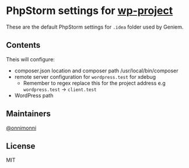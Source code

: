 # PhpStorm settings for [wp-project](https://github.com/devgeniem/wp-project)

These are the default PhpStorm settings for `.idea` folder used by Geniem.

## Contents
Theis will configure:
* composer.json location and composer path /usr/local/bin/composer
* remote server configuration for `wordpress.test` for xdebug
    * Remember to regex replace this for the project address e.g `wordpress.test` -> `client.test`
* WordPress path

## Maintainers
[@onnimonni](https://github.com/onnimonni)

## License
MIT
